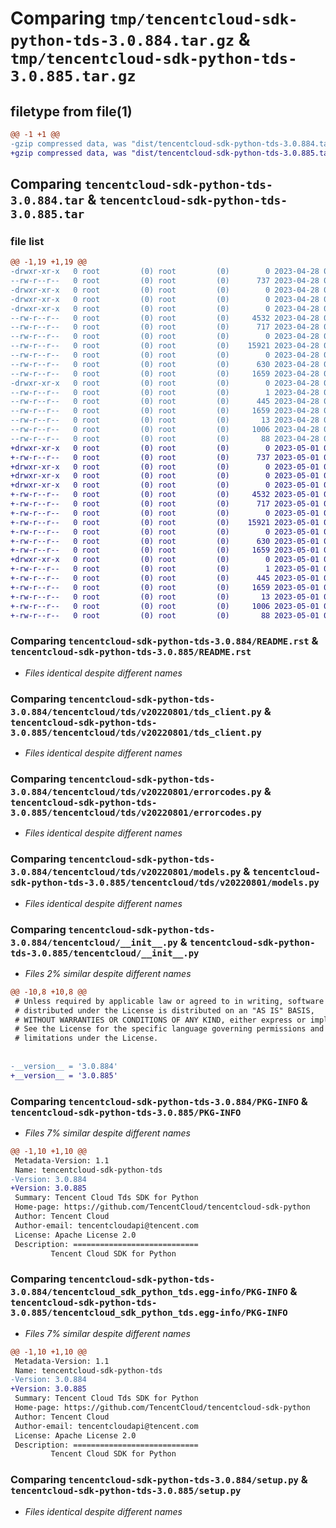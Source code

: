 # Comparing `tmp/tencentcloud-sdk-python-tds-3.0.884.tar.gz` & `tmp/tencentcloud-sdk-python-tds-3.0.885.tar.gz`

## filetype from file(1)

```diff
@@ -1 +1 @@
-gzip compressed data, was "dist/tencentcloud-sdk-python-tds-3.0.884.tar", last modified: Fri Apr 28 02:40:57 2023, max compression
+gzip compressed data, was "dist/tencentcloud-sdk-python-tds-3.0.885.tar", last modified: Mon May  1 00:52:45 2023, max compression
```

## Comparing `tencentcloud-sdk-python-tds-3.0.884.tar` & `tencentcloud-sdk-python-tds-3.0.885.tar`

### file list

```diff
@@ -1,19 +1,19 @@
-drwxr-xr-x   0 root         (0) root         (0)        0 2023-04-28 02:40:57.000000 tencentcloud-sdk-python-tds-3.0.884/
--rw-r--r--   0 root         (0) root         (0)      737 2023-04-28 02:40:57.000000 tencentcloud-sdk-python-tds-3.0.884/README.rst
-drwxr-xr-x   0 root         (0) root         (0)        0 2023-04-28 02:40:57.000000 tencentcloud-sdk-python-tds-3.0.884/tencentcloud/
-drwxr-xr-x   0 root         (0) root         (0)        0 2023-04-28 02:40:57.000000 tencentcloud-sdk-python-tds-3.0.884/tencentcloud/tds/
-drwxr-xr-x   0 root         (0) root         (0)        0 2023-04-28 02:40:57.000000 tencentcloud-sdk-python-tds-3.0.884/tencentcloud/tds/v20220801/
--rw-r--r--   0 root         (0) root         (0)     4532 2023-04-28 02:40:57.000000 tencentcloud-sdk-python-tds-3.0.884/tencentcloud/tds/v20220801/tds_client.py
--rw-r--r--   0 root         (0) root         (0)      717 2023-04-28 02:40:57.000000 tencentcloud-sdk-python-tds-3.0.884/tencentcloud/tds/v20220801/errorcodes.py
--rw-r--r--   0 root         (0) root         (0)        0 2023-04-28 02:40:57.000000 tencentcloud-sdk-python-tds-3.0.884/tencentcloud/tds/v20220801/__init__.py
--rw-r--r--   0 root         (0) root         (0)    15921 2023-04-28 02:40:57.000000 tencentcloud-sdk-python-tds-3.0.884/tencentcloud/tds/v20220801/models.py
--rw-r--r--   0 root         (0) root         (0)        0 2023-04-28 02:40:57.000000 tencentcloud-sdk-python-tds-3.0.884/tencentcloud/tds/__init__.py
--rw-r--r--   0 root         (0) root         (0)      630 2023-04-28 02:40:57.000000 tencentcloud-sdk-python-tds-3.0.884/tencentcloud/__init__.py
--rw-r--r--   0 root         (0) root         (0)     1659 2023-04-28 02:40:57.000000 tencentcloud-sdk-python-tds-3.0.884/PKG-INFO
-drwxr-xr-x   0 root         (0) root         (0)        0 2023-04-28 02:40:57.000000 tencentcloud-sdk-python-tds-3.0.884/tencentcloud_sdk_python_tds.egg-info/
--rw-r--r--   0 root         (0) root         (0)        1 2023-04-28 02:40:57.000000 tencentcloud-sdk-python-tds-3.0.884/tencentcloud_sdk_python_tds.egg-info/dependency_links.txt
--rw-r--r--   0 root         (0) root         (0)      445 2023-04-28 02:40:57.000000 tencentcloud-sdk-python-tds-3.0.884/tencentcloud_sdk_python_tds.egg-info/SOURCES.txt
--rw-r--r--   0 root         (0) root         (0)     1659 2023-04-28 02:40:57.000000 tencentcloud-sdk-python-tds-3.0.884/tencentcloud_sdk_python_tds.egg-info/PKG-INFO
--rw-r--r--   0 root         (0) root         (0)       13 2023-04-28 02:40:57.000000 tencentcloud-sdk-python-tds-3.0.884/tencentcloud_sdk_python_tds.egg-info/top_level.txt
--rw-r--r--   0 root         (0) root         (0)     1006 2023-04-28 02:40:57.000000 tencentcloud-sdk-python-tds-3.0.884/setup.py
--rw-r--r--   0 root         (0) root         (0)       88 2023-04-28 02:40:57.000000 tencentcloud-sdk-python-tds-3.0.884/setup.cfg
+drwxr-xr-x   0 root         (0) root         (0)        0 2023-05-01 00:52:45.000000 tencentcloud-sdk-python-tds-3.0.885/
+-rw-r--r--   0 root         (0) root         (0)      737 2023-05-01 00:52:45.000000 tencentcloud-sdk-python-tds-3.0.885/README.rst
+drwxr-xr-x   0 root         (0) root         (0)        0 2023-05-01 00:52:45.000000 tencentcloud-sdk-python-tds-3.0.885/tencentcloud/
+drwxr-xr-x   0 root         (0) root         (0)        0 2023-05-01 00:52:45.000000 tencentcloud-sdk-python-tds-3.0.885/tencentcloud/tds/
+drwxr-xr-x   0 root         (0) root         (0)        0 2023-05-01 00:52:45.000000 tencentcloud-sdk-python-tds-3.0.885/tencentcloud/tds/v20220801/
+-rw-r--r--   0 root         (0) root         (0)     4532 2023-05-01 00:52:45.000000 tencentcloud-sdk-python-tds-3.0.885/tencentcloud/tds/v20220801/tds_client.py
+-rw-r--r--   0 root         (0) root         (0)      717 2023-05-01 00:52:45.000000 tencentcloud-sdk-python-tds-3.0.885/tencentcloud/tds/v20220801/errorcodes.py
+-rw-r--r--   0 root         (0) root         (0)        0 2023-05-01 00:52:45.000000 tencentcloud-sdk-python-tds-3.0.885/tencentcloud/tds/v20220801/__init__.py
+-rw-r--r--   0 root         (0) root         (0)    15921 2023-05-01 00:52:45.000000 tencentcloud-sdk-python-tds-3.0.885/tencentcloud/tds/v20220801/models.py
+-rw-r--r--   0 root         (0) root         (0)        0 2023-05-01 00:52:45.000000 tencentcloud-sdk-python-tds-3.0.885/tencentcloud/tds/__init__.py
+-rw-r--r--   0 root         (0) root         (0)      630 2023-05-01 00:52:45.000000 tencentcloud-sdk-python-tds-3.0.885/tencentcloud/__init__.py
+-rw-r--r--   0 root         (0) root         (0)     1659 2023-05-01 00:52:45.000000 tencentcloud-sdk-python-tds-3.0.885/PKG-INFO
+drwxr-xr-x   0 root         (0) root         (0)        0 2023-05-01 00:52:45.000000 tencentcloud-sdk-python-tds-3.0.885/tencentcloud_sdk_python_tds.egg-info/
+-rw-r--r--   0 root         (0) root         (0)        1 2023-05-01 00:52:45.000000 tencentcloud-sdk-python-tds-3.0.885/tencentcloud_sdk_python_tds.egg-info/dependency_links.txt
+-rw-r--r--   0 root         (0) root         (0)      445 2023-05-01 00:52:45.000000 tencentcloud-sdk-python-tds-3.0.885/tencentcloud_sdk_python_tds.egg-info/SOURCES.txt
+-rw-r--r--   0 root         (0) root         (0)     1659 2023-05-01 00:52:45.000000 tencentcloud-sdk-python-tds-3.0.885/tencentcloud_sdk_python_tds.egg-info/PKG-INFO
+-rw-r--r--   0 root         (0) root         (0)       13 2023-05-01 00:52:45.000000 tencentcloud-sdk-python-tds-3.0.885/tencentcloud_sdk_python_tds.egg-info/top_level.txt
+-rw-r--r--   0 root         (0) root         (0)     1006 2023-05-01 00:52:45.000000 tencentcloud-sdk-python-tds-3.0.885/setup.py
+-rw-r--r--   0 root         (0) root         (0)       88 2023-05-01 00:52:45.000000 tencentcloud-sdk-python-tds-3.0.885/setup.cfg
```

### Comparing `tencentcloud-sdk-python-tds-3.0.884/README.rst` & `tencentcloud-sdk-python-tds-3.0.885/README.rst`

 * *Files identical despite different names*

### Comparing `tencentcloud-sdk-python-tds-3.0.884/tencentcloud/tds/v20220801/tds_client.py` & `tencentcloud-sdk-python-tds-3.0.885/tencentcloud/tds/v20220801/tds_client.py`

 * *Files identical despite different names*

### Comparing `tencentcloud-sdk-python-tds-3.0.884/tencentcloud/tds/v20220801/errorcodes.py` & `tencentcloud-sdk-python-tds-3.0.885/tencentcloud/tds/v20220801/errorcodes.py`

 * *Files identical despite different names*

### Comparing `tencentcloud-sdk-python-tds-3.0.884/tencentcloud/tds/v20220801/models.py` & `tencentcloud-sdk-python-tds-3.0.885/tencentcloud/tds/v20220801/models.py`

 * *Files identical despite different names*

### Comparing `tencentcloud-sdk-python-tds-3.0.884/tencentcloud/__init__.py` & `tencentcloud-sdk-python-tds-3.0.885/tencentcloud/__init__.py`

 * *Files 2% similar despite different names*

```diff
@@ -10,8 +10,8 @@
 # Unless required by applicable law or agreed to in writing, software
 # distributed under the License is distributed on an "AS IS" BASIS,
 # WITHOUT WARRANTIES OR CONDITIONS OF ANY KIND, either express or implied.
 # See the License for the specific language governing permissions and
 # limitations under the License.
 
 
-__version__ = '3.0.884'
+__version__ = '3.0.885'
```

### Comparing `tencentcloud-sdk-python-tds-3.0.884/PKG-INFO` & `tencentcloud-sdk-python-tds-3.0.885/PKG-INFO`

 * *Files 7% similar despite different names*

```diff
@@ -1,10 +1,10 @@
 Metadata-Version: 1.1
 Name: tencentcloud-sdk-python-tds
-Version: 3.0.884
+Version: 3.0.885
 Summary: Tencent Cloud Tds SDK for Python
 Home-page: https://github.com/TencentCloud/tencentcloud-sdk-python
 Author: Tencent Cloud
 Author-email: tencentcloudapi@tencent.com
 License: Apache License 2.0
 Description: ============================
         Tencent Cloud SDK for Python
```

### Comparing `tencentcloud-sdk-python-tds-3.0.884/tencentcloud_sdk_python_tds.egg-info/PKG-INFO` & `tencentcloud-sdk-python-tds-3.0.885/tencentcloud_sdk_python_tds.egg-info/PKG-INFO`

 * *Files 7% similar despite different names*

```diff
@@ -1,10 +1,10 @@
 Metadata-Version: 1.1
 Name: tencentcloud-sdk-python-tds
-Version: 3.0.884
+Version: 3.0.885
 Summary: Tencent Cloud Tds SDK for Python
 Home-page: https://github.com/TencentCloud/tencentcloud-sdk-python
 Author: Tencent Cloud
 Author-email: tencentcloudapi@tencent.com
 License: Apache License 2.0
 Description: ============================
         Tencent Cloud SDK for Python
```

### Comparing `tencentcloud-sdk-python-tds-3.0.884/setup.py` & `tencentcloud-sdk-python-tds-3.0.885/setup.py`

 * *Files identical despite different names*

